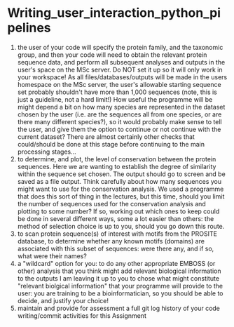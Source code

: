 # Writing_user_interaction_python_pipelines


1. the user of your code will specify the protein family, and the taxonomic group, and then your code will need
to obtain the relevant protein sequence data, and perform all subsequent analyses and outputs in the user's
space on the MSc server.
Do NOT set it up so it will only work in your workspace! As all files/databases/outputs will be made in the
users homespace on the MSc server, the user's allowable starting sequence set probably shouldn't have
more than 1,000 sequences (note, this is just a guideline, not a hard limit!)
How useful the programme will be might depend a bit on how many species are represented in the dataset
chosen by the user (i.e. are the sequences all from one species, or are there many different species?), so it
would probably make sense to tell the user, and give them the option to continue or not continue with the
current dataset?
There are almost certainly other checks that could/should be done at this stage before continuing to the
main processing stages...
2. to determine, and plot, the level of conservation between the protein sequences. Here we are wanting to
establish the degree of similarity within the sequence set chosen. The output should go to screen and be
saved as a file output.
Think carefully about how many sequences you might want to use for the conservation analysis. We used
a programme that does this sort of thing in the lectures, but this time, should you limit the number of
sequences used for the conservation analysis and plotting to some number? If so, working out which ones
to keep could be done in several different ways, some a lot easier than others: the method of selection
choice is up to you, should you go down this route.
3. to scan protein sequence(s) of interest with motifs from the PROSITE database, to determine whether any
known motifs (domains) are associated with this subset of sequences: were there any, and if so, what
were their names?
4. a "wildcard" option for you: to do any other appropriate EMBOSS (or other) analysis that you think might add
relevant biological information to the outputs
I am leaving it up to you to chose what might constitute "relevant biolgical information" that your programme
will provide to the user: you are training to be a bioinformatician, so you should be able to decide, and justify
your choice!
5. maintain and provide for assessment a full git log history of your code writing/commit activities for this
Assignment
